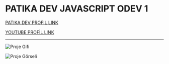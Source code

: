 # PATIKA DEV JAVASCRIPT ODEV 1
[PATIKA DEV PROFIL LINK](https://app.patika.dev/razumihin)

[YOUTUBE PROFİL LINK](https://www.youtube.com/c/TayfunTp)

---

 ![Proje Gifi](/gif/gif.gif)

 ![Proje Görseli](/img/Proje.jpg)